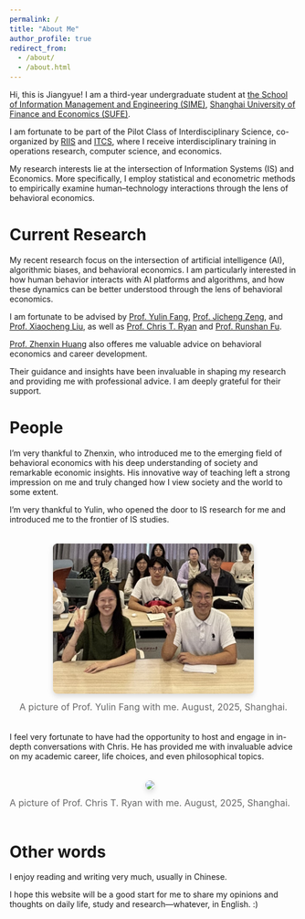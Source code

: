 ```yaml
---
permalink: /
title: "About Me"
author_profile: true
redirect_from: 
  - /about/
  - /about.html
---
```

<p>
  Hi, this is Jiangyue! I am a third-year undergraduate student at 
  <a href="https://sime.sufe.edu.cn/" target="_blank" rel="noopener">the School of Information Management and Engineering (SIME)</a>, 
  <a href="https://www.sufe.edu.cn/" target="_blank" rel="noopener">Shanghai University of Finance and Economics (SUFE)</a>.
</p>

<p>
  I am fortunate to be part of the Pilot Class of Interdisciplinary Science, co-organized by 
  <a href="https://riis.sufe.edu.cn/jxChinese/" target="_blank" rel="noopener">RIIS</a> and 
  <a href="https://itcs.sufe.edu.cn/" target="_blank" rel="noopener">ITCS</a>, where I receive interdisciplinary training in operations research, computer science, and economics.
</p>

<p>
  My research interests lie at the intersection of Information Systems (IS) and Economics. More specifically, I employ statistical and econometric methods to empirically examine human–technology interactions through the lens of behavioral economics.
</p>


Current Research
================

<p>
  My recent research focus on the intersection of artificial intelligence (AI), algorithmic biases, and behavioral economics. 
  I am particularly interested in how human behavior interacts with AI platforms and algorithms, and how these dynamics can be better understood through the lens of behavioral economics.
</p>

<p>
  I am fortunate to be advised by  
  <a href="https://www.hkubs.hku.hk/people/yulin-fang/" target="_blank">Prof. Yulin Fang</a>, 
  <a href="https://scholars.hkbu.edu.hk/en/persons/JICHENGZENG" target="_blank">Prof. Jicheng Zeng</a>, and 
  <a href="http://sem.bjtu.edu.cn/show-594-298.html" target="_blank">Prof. Xiaocheng Liu</a>, 
  as well as 
  <a href="https://christopher-thomas-ryan.github.io/" target="_blank">Prof. Chris T. Ryan</a> and 
  <a href="https://runshanfu.com/" target="_blank">Prof. Runshan Fu</a>.
</p>

<p>
	<a href="https://econen.sufe.edu.cn/69/2f/c6876a92463/page.htm" target="_blank">Prof. Zhenxin Huang</a> also offeres me valuable advice on behavioral economics and career development.
<p>

<p>
  Their guidance and insights have been invaluable in shaping my research and providing me with professional advice. 
  I am deeply grateful for their support.
</p>

<h1>People</h1>
<p>
  I’m very thankful to Zhenxin, who introduced me to the emerging field of behavioral economics with his deep understanding of society and remarkable economic insights. 
  His innovative way of teaching left a strong impression on me and truly changed how I view society and the world to some extent.
</p>

<p>
  I’m very thankful to Yulin, who opened the door to IS research for me and introduced me to the frontier of IS studies.
</p>

<figure style="display: inline-block; margin: 20px auto; text-align: center;">
  <img src="/images/yulin.jpg" style="max-width: 70%; border-radius: 8px; box-shadow: 0 4px 10px rgba(0,0,0,0.15);" />
  <figcaption style="margin-top: 10px; font-size: 16px; color: #666;">
    A picture of Prof. Yulin Fang with me. August, 2025, Shanghai.
  </figcaption>
</figure>

<p>
  I feel very fortunate to have had the opportunity to host and engage in in-depth conversations with Chris. 
  He has provided me with invaluable advice on my academic career, life choices, and even philosophical topics.
</p>

<figure style="display: inline-block; margin: 20px auto; text-align: center;">
  <img src="/images/chris.jpg" style="max-width: 70%; border-radius: 8px; box-shadow: 0 4px 10px rgba(0,0,0,0.15);" />
  <figcaption style="margin-top: 10px; font-size: 16px; color: #666;">
    A picture of Prof. Chris T. Ryan with me. August, 2025, Shanghai.
  </figcaption>
</figure>

<h1>Other words</h1>
<p>
  I enjoy reading and writing very much, usually in Chinese.
</p>

<p>
  I hope this website will be a good start for me to share my opinions and thoughts on daily life, study and research—whatever, in English. :)
</p>
